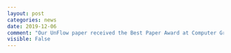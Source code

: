 ```yaml
---
layout: post
categories: news
date: 2019-12-06
comment: "Our UnFlow paper received the Best Paper Award at Computer Graphik Abend 2019, Impact on Science."
visible: False
---
```

